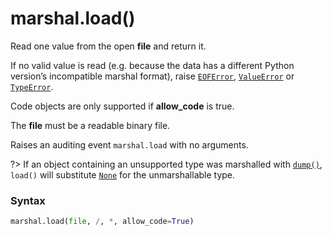# marshal.load()

Read one value from the open **file** and return it.

If no valid value is read (e.g. because the data has a different Python version’s incompatible marshal format), raise [`EOFError`](/exceptions/EOFError.md), [`ValueError`](/exceptions/ValueError.md) or [`TypeError`](/exceptions/TypeError.md).

Code objects are only supported if **allow_code** is true.

The **file** must be a readable binary file.

Raises an auditing event `marshal.load` with no arguments.

?> If an object containing an unsupported type was marshalled with [`dump()`](/modules/marshal/dump.md), `load()` will substitute [`None`](/abstraction/interpreter/None.md) for the unmarshallable type.

### Syntax

```python
marshal.load(file, /, *, allow_code=True)
```
